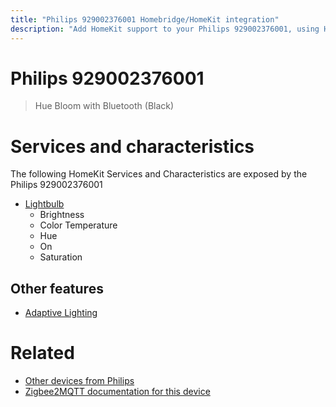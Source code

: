 ```yaml
---
title: "Philips 929002376001 Homebridge/HomeKit integration"
description: "Add HomeKit support to your Philips 929002376001, using Homebridge, Zigbee2MQTT and homebridge-z2m."
---
```

<!---
This file has been GENERATED using src/docgen/docgen.ts
DO NOT EDIT THIS FILE MANUALLY!
-->
# Philips 929002376001
> Hue Bloom with Bluetooth (Black)


# Services and characteristics
The following HomeKit Services and Characteristics are exposed by
the Philips 929002376001

* [Lightbulb](../../light.md)
  * Brightness
  * Color Temperature
  * Hue
  * On
  * Saturation


## Other features
* [Adaptive Lighting](../../light.md)


# Related
* [Other devices from Philips](../index.md#philips)
* [Zigbee2MQTT documentation for this device](https://www.zigbee2mqtt.io/devices/929002376001.html)